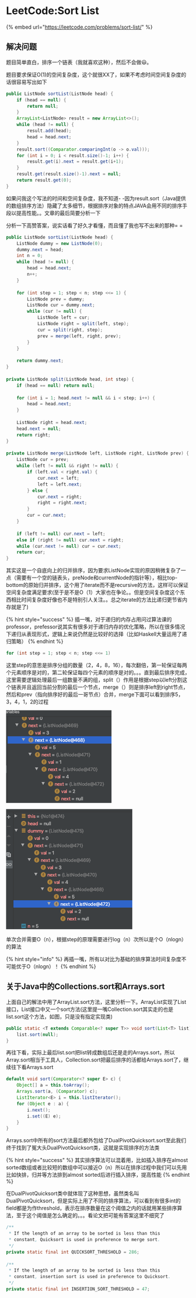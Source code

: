 # LeetCode:Sort List

{% embed url="https://leetcode.com/problems/sort-list/" %}

## 解决问题

题目简单直白，排序一个链表（我就喜欢这种），然后不会做😃。

题目要求保证O\(1\)的空间复杂度，这个就很XX了，如果不考虑时间空间复杂度的话很容易写出如下

```java
public ListNode sortList(ListNode head) {
    if (head == null) {
        return null;
    }
    ArrayList<ListNode> result = new ArrayList<>();
    while (head != null) {
        result.add(head);
        head = head.next;
    }
    result.sort((Comparator.comparingInt(o -> o.val)));
    for (int i = 0; i < result.size()-1; i++) {
        result.get(i).next = result.get(i+1);
    }
    result.get(result.size()-1).next = null;
    return result.get(0);
}
```

 如果问我这个写法的时间和空间复杂度，我不知道- -因为result.sort（Java提供的数组排序方法）隐藏了太多细节，根据排序对象的特点JAVA会用不同的排序手段以提高性能。。文章的最后简要分析一下

分析一下高赞答案，说实话看了好久才看懂，而且懂了我也写不出来的那种= =

```java
public ListNode sortList(ListNode head) {
    ListNode dummy = new ListNode(0);
    dummy.next = head;
    int n = 0;
    while (head != null) {
        head = head.next;
        n++;
    }

    for (int step = 1; step < n; step <<= 1) {
        ListNode prev = dummy;
        ListNode cur = dummy.next;
        while (cur != null) {
            ListNode left = cur;
            ListNode right = split(left, step);
            cur = split(right, step);
            prev = merge(left, right, prev);
        }
    }

    return dummy.next;
}

private ListNode split(ListNode head, int step) {
    if (head == null) return null;

    for (int i = 1; head.next != null && i < step; i++) {
        head = head.next;
    }

    ListNode right = head.next;
    head.next = null;
    return right;
}

private ListNode merge(ListNode left, ListNode right, ListNode prev) {
    ListNode cur = prev;
    while (left != null && right != null) {
        if (left.val < right.val) {
            cur.next = left;
            left = left.next;
        } else {
            cur.next = right;
            right = right.next;
        }
        cur = cur.next;
    }

    if (left != null) cur.next = left;
    else if (right != null) cur.next = right;
    while (cur.next != null) cur = cur.next;
    return cur;
}
```

 其实这是一个自底向上的归并排序，因为要求ListNode实现的原因稍微复杂了一点（需要有一个空的链表头，preNode和currentNode的指针等），相比top-bottom的原始归并排序，这个用了iterate而不是recursive的方法，这样可以保证空间复杂度满足要求\(至于是不是O（1）大家也在争论。。但是空间复杂度这个东西相比时间复杂度好像也不是特别引人关注。。总之iterate的方法比递归更节省内存就是了\)

{% hint style="success" %}
插一嘴，对于递归的内存占用问过算法课的professor，prefessor说其实有很多对于递归内存的优化策略，所以在很多情况下递归从表现形式，逻辑上来说仍然是比较好的选择（比如Haskell大量运用了递归策略）
{% endhint %}

```java
for (int step = 1; step < n; step <<= 1)
```

这里step的意思是排序分组的数量（2，4，8，16），每次翻倍，第一轮保证每两个元素顺序是对的，第二轮保证每四个元素的顺序是对的。。。直到最后排序完成，这里需要逻辑处理最后一组数量不满的组，split（）作用是根据step以left分割这个链表并且返回当前分割的最后一个节点，merge（）则是排序left到right节点，然后和prev（指向排序好的最后一哥节点）合并，merge下面可以看到排序5，3，4，1，2的过程

![&#x7B2C;&#x4E00;&#x8F6E;&#x6BCF;&#x4E24;&#x4E2A;&#x8282;&#x70B9;&#x6392;&#x5E8F;](../.gitbook/assets/screen-shot-2020-07-27-at-6.12.51-pm.png)

![&#x7B2C;&#x4E8C;&#x8F6E;&#x53EF;&#x4EE5;&#x770B;&#x5230;&#x524D;&#x56DB;&#x4E2A;&#x5143;&#x7D20;&#x90FD;&#x6392;&#x5217;&#x597D;&#x4E86;&#xFF0C;&#x4EE5;&#x6B64;&#x7C7B;&#x63A8;&#xFF0C;&#x4E2D;&#x95F4;&#x6709;&#x5F88;&#x591A;&#x5224;&#x7A7A;&#x903B;&#x8F91;&#x633A;&#x5DE7;&#x5999;&#x7684;](../.gitbook/assets/screen-shot-2020-07-27-at-6.15.51-pm.png)

单次合并需要O（n），根据step的原理需要进行log（n）次所以是个O（nlogn）的算法

{% hint style="info" %}
再插一嘴，所有以对比为基础的排序算法时间复杂度不可能优于O（nlogn）！
{% endhint %}

## 关于Java中的Collections.sort和Arrays.sort

 上面自己的解法中用了ArrayList.sort方法，这里分析一下。ArrayList实现了List接口，List接口中又一个sort方法\(这里提一嘴Collection.sort其实走的也是list.sort这个方法，如图，只是没有指定实现类\)

```java
public static <T extends Comparable<? super T>> void sort(List<T> list) {
    list.sort(null);
}
```

 再往下看，实际上最后list.sort把list转成数组后还是走的Arrays.sort，所以Array.sort相当于工具人，Collection.sort把最后排序的活都给Arrays.sort了，继续往下看Arrays.sort

```java
default void sort(Comparator<? super E> c) {
    Object[] a = this.toArray();
    Arrays.sort(a, (Comparator) c);
    ListIterator<E> i = this.listIterator();
    for (Object e : a) {
        i.next();
        i.set((E) e);
    }
}
```

 Arrays.sort中所有的sort方法最后都外包给了DualPivotQuicksort.sort至此我们终于找到了冤大头DualPivotQuicksort类，这就是实现排序的方法类

{% hint style="success" %}
其实排序算法可以混着用，比如插入排序在almost sorted数组或者比较短的数组中可以接近O（n）所以在排序过程中我们可以先用比如快排，归并等方法排到almost sorted后进行插入排序，提高性能
{% endhint %}

在DualPivotQuicksort类中就体现了这种思想，虽然类名叫DualPivotQuicksort，但是实际上用了不同的排序算法，可以看到有很多int的field都是为作threshold，表示在排序数量在这个阈值之内的话就用某些排序算法，至于这个阈值是怎么确定的。。。看论文把可能有答案这里不细究了

```java
/**
 * If the length of an array to be sorted is less than this
 * constant, Quicksort is used in preference to merge sort.
 */
private static final int QUICKSORT_THRESHOLD = 286;

/**
 * If the length of an array to be sorted is less than this
 * constant, insertion sort is used in preference to Quicksort.
 */
private static final int INSERTION_SORT_THRESHOLD = 47;
```

 

